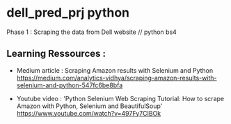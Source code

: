 # dell_pred_prj python 

Phase 1 : Scraping the data from Dell website // python bs4

## Learning Ressources : 

- Medium article : Scraping Amazon results with Selenium and Python 
https://medium.com/analytics-vidhya/scraping-amazon-results-with-selenium-and-python-547fc6be8bfa

- Youtube video : 'Python Selenium Web Scraping Tutorial: How to scrape Amazon with Python, Selenium and BeautifulSoup' 
https://www.youtube.com/watch?v=497Fy7CIBOk


